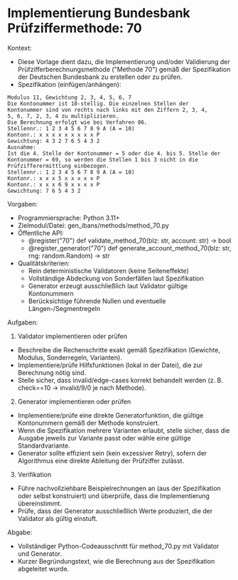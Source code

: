 # Implementierung Bundesbank Prüfziffermethode: 70

Kontext:
- Diese Vorlage dient dazu, die Implementierung und/oder Validierung der Prüfzifferberechnungsmethode ("Methode 70") gemäß der Spezifikation der Deutschen Bundesbank zu erstellen oder zu prüfen.
- Spezifikation (einfügen/anhängen):

```Text
Modulus 11, Gewichtung 2, 3, 4, 5, 6, 7
Die Kontonummer ist 10-stellig. Die einzelnen Stellen der
Kontonummer sind von rechts nach links mit den Ziffern 2, 3, 4,
5, 6, 7, 2, 3, 4 zu multiplizieren.
Die Berechnung erfolgt wie bei Verfahren 06.
Stellennr.: 1 2 3 4 5 6 7 8 9 A (A = 10)
Kontonr.: x x x x x x x x x P
Gewichtung: 4 3 2 7 6 5 4 3 2
Ausnahme:
Ist die 4. Stelle der Kontonummer = 5 oder die 4. bis 5. Stelle der
Kontonummer = 69, so werden die Stellen 1 bis 3 nicht in die
Prüfzifferermittlung einbezogen.
Stellennr.: 1 2 3 4 5 6 7 8 9 A (A = 10)
Kontonr.: x x x 5 x x x x x P
Kontonr.: x x x 6 9 x x x x P
Gewichtung: 7 6 5 4 3 2
```

Vorgaben:
- Programmiersprache: Python 3.11+
- Zielmodul/Datei: gen_ibans/methods/method_70.py
- Öffentliche API:
  - @register("70") def validate_method_70(blz: str, account: str) -> bool
  - @register_generator("70") def generate_account_method_70(blz: str, rng: random.Random) -> str
- Qualitätskriterien:
  - Rein deterministische Validatoren (keine Seiteneffekte)
  - Vollständige Abdeckung von Sonderfällen laut Spezifikation
  - Generator erzeugt ausschließlich laut Validator gültige Kontonummern
  - Berücksichtige führende Nullen und eventuelle Längen-/Segmentregeln

Aufgaben:
1) Validator implementieren oder prüfen
- Beschreibe die Rechenschritte exakt gemäß Spezifikation (Gewichte, Modulus, Sonderregeln, Varianten).
- Implementiere/prüfe Hilfsfunktionen (lokal in der Datei), die zur Berechnung nötig sind.
- Stelle sicher, dass invalid/edge-cases korrekt behandelt werden (z. B. check==10 -> invalid/9/0 je nach Methode).

2) Generator implementieren oder prüfen
- Implementiere/prüfe eine direkte Generatorfunktion, die gültige Kontonummern gemäß der Methode konstruiert.
- Wenn die Spezifikation mehrere Varianten erlaubt, stelle sicher, dass die Ausgabe jeweils zur Variante passt oder wähle eine gültige Standardvariante.
- Generator sollte effizient sein (kein exzessiver Retry), sofern der Algorithmus eine direkte Ableitung der Prüfziffer zulässt.

3) Verifikation
- Führe nachvollziehbare Beispielrechnungen an (aus der Spezifikation oder selbst konstruiert) und überprüfe, dass die Implementierung übereinstimmt.
- Prüfe, dass der Generator ausschließlich Werte produziert, die der Validator als gültig einstuft.

Abgabe:
- Vollständiger Python-Codeausschnitt für method_70.py mit Validator und Generator.
- Kurzer Begründungstext, wie die Berechnung aus der Spezifikation abgeleitet wurde.